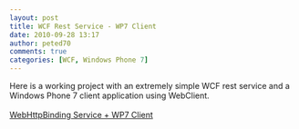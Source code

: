 ```yaml
---
layout: post
title: WCF Rest Service - WP7 Client
date: 2010-09-28 13:17
author: peted70
comments: true
categories: [WCF, Windows Phone 7]
---
```

<div id="msgcns!4F1B7368284539E5!309" class="bvMsg"><div>Here is a working project with an extremely simple WCF rest service and a Windows Phone 7 client application using WebClient.</div>
<div> </div>
<div><a href="http://cid-4f1b7368284539e5.office.live.com/self.aspx/.Public/WebHttpBinding">WebHttpBinding Service + WP7 Client</a></div></div>
